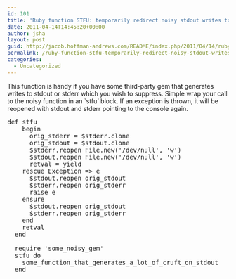 ```yaml
---
id: 101
title: 'Ruby function STFU: temporarily redirect noisy stdout writes to /dev/null'
date: 2011-04-14T14:45:20+00:00
author: jsha
layout: post
guid: http://jacob.hoffman-andrews.com/README/index.php/2011/04/14/ruby-function-stfu-temporarily-redirect-noisy-stdout-writes-to-devnull/
permalink: /ruby-function-stfu-temporarily-redirect-noisy-stdout-writes-to-devnull/
categories:
  - Uncategorized
---
```

This function is handy if you have some third-party gem that generates writes to stdout or stderr which you wish to suppress. Simple wrap your call to the noisy function in an \`stfu&#8217; block. If an exception is thrown, it will be reopened with stdout and stderr pointing to the console again.

<pre>def stfu
    begin
      orig_stderr = $stderr.clone
      orig_stdout = $stdout.clone
      $stderr.reopen File.new('/dev/null', 'w')
      $stdout.reopen File.new('/dev/null', 'w')
      retval = yield
    rescue Exception => e
      $stdout.reopen orig_stdout
      $stderr.reopen orig_stderr
      raise e
    ensure
      $stdout.reopen orig_stdout
      $stderr.reopen orig_stderr
    end
    retval
  end

  require 'some_noisy_gem'
  stfu do
    some_function_that_generates_a_lot_of_cruft_on_stdout
  end
</pre>